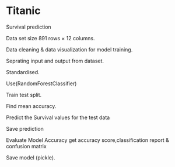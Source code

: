 # Titanic
Survival prediction

Data set size 891 rows × 12 columns.

Data cleaning & data visualization for model training.

Seprating input and output from dataset.

Standardised.

Use(RandomForestClassifier)

Train test split.

Find mean accuracy.

Predict the Survival values for the test data

Save prediction

Evaluate Model Accuracy
get accuracy score,classification report & confusion matrix

Save model (pickle).
